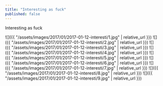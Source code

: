```yaml
---
title: "Interesting as fuck"
published: false
---
```

Interesting as fuck



![]({{ "/assets/images/2017/01/2017-01-12-interesti/1.jpg" | relative_url }})
![]({{ "/assets/images/2017/01/2017-01-12-interesti/2.jpg" | relative_url }})
![]({{ "/assets/images/2017/01/2017-01-12-interesti/3.jpg" | relative_url }})
![]({{ "/assets/images/2017/01/2017-01-12-interesti/4.jpg" | relative_url }})
![]({{ "/assets/images/2017/01/2017-01-12-interesti/5.jpg" | relative_url }})
![]({{ "/assets/images/2017/01/2017-01-12-interesti/6.jpg" | relative_url }})
![]({{ "/assets/images/2017/01/2017-01-12-interesti/7.jpg" | relative_url }})
![]({{ "/assets/images/2017/01/2017-01-12-interesti/8.jpg" | relative_url }})
![]({{ "/assets/images/2017/01/2017-01-12-interesti/9.jpg" | relative_url }})
